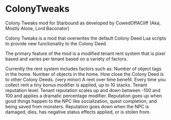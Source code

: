 # ColonyTweaks
Colony Tweaks mod for Starbound as developed by CowedOffACliff (Aka, Mostly Alone, Lord Baconator)

Colony Tweaks is a mod that overwrites the default Colony Deed Lua scripts to provide new functionality to the Colony Deed.

The primary feature of the mod is a modified tenant rent system that is pixel based and varies per tenant based on a variety of factors.

Currently the rent system includes factors such as:
  Number of object tags in the home.
  Number of objects in the home.
  How close the Colony Deed is to other Colony Deeds. (very minor)
  A rent over time benefit. Every time you collect rent a tiny bonus modifier is applied, up to 10 stacks.
  Tenant reputation level:
    Tenant reputation scales up and down between -100 and 100 and applies a dramatic percentage modifier.
    Reputation goes up when good things happen to the NPC like socialization, quest completion, and being saved from monsters.
    Reputation goes down when the NPC is damaged, dies, has negative status effects applied, or is stolen from.
